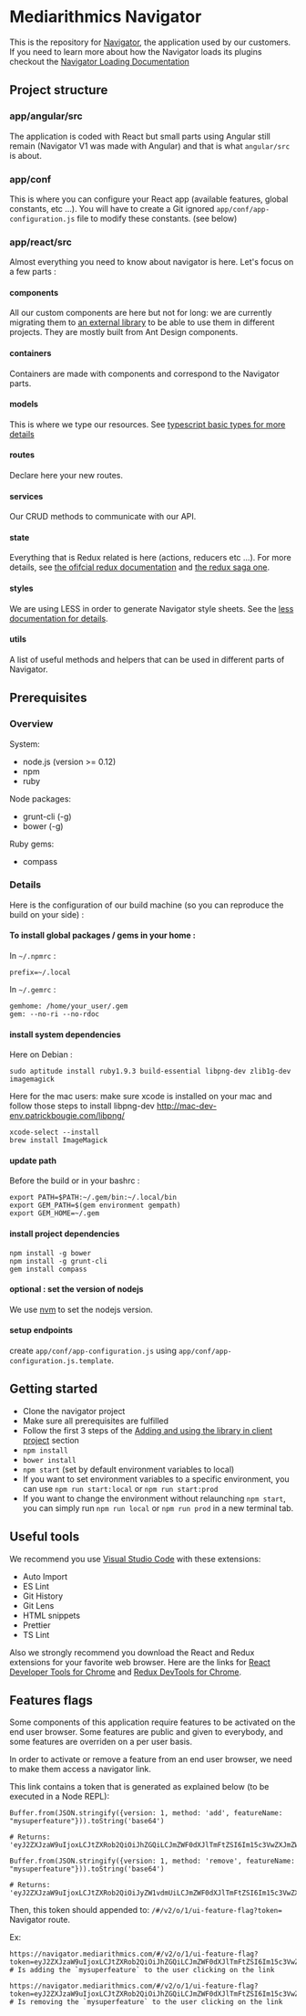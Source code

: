 Mediarithmics Navigator
=======================

This is the repository for [Navigator](https://navigator.mediarithmics.com/), the application used by our customers.  
If you need to learn more about how the Navigator loads its plugins checkout the [Navigator Loading Documentation](https://github.com/MEDIARITHMICS/mediarithmics-navigator/blob/master/NAVIGATOR_LOADING.md)

Project structure
-------------

### app/angular/src
The application is coded with React but small parts using Angular still remain (Navigator V1 was made with Angular) and that is what `angular/src` is about.

### app/conf
This is where you can configure your React app (available features, global constants, etc ...). You will have to create a Git ignored `app/conf/app-configuration.js` file to modify these constants. (see below)

### app/react/src
Almost everything you need to know about navigator is here. Let's focus on a few parts :

#### components
All our custom components are here but not for long: we are currently migrating them to [an external library](https://github.com/MEDIARITHMICS/ux-components) to be able to use them in different projects. They are mostly built from Ant Design components.
#### containers
Containers are made with components and correspond to the Navigator parts. 
#### models
This is where we type our resources. See [typescript basic types for more details](https://www.typescriptlang.org/docs/handbook/basic-types.html)
#### routes
Declare here your new routes.
#### services
Our CRUD methods to communicate with our API. 
#### state
Everything that is Redux related is here (actions, reducers etc ...). For more details, see [the ofifcial redux documentation](https://redux.js.org/introduction/getting-started) and [the redux saga one](https://redux-saga.js.org/).
#### styles
We are using LESS in order to generate Navigator style sheets. See the [less documentation for details](http://lesscss.org/).
#### utils
A list of useful methods and helpers that can be used in different parts of Navigator.

Prerequisites
-------------

### Overview
System:
* node.js (version >= 0.12)
* npm
* ruby

Node packages:
* grunt-cli (-g)
* bower (-g)

Ruby gems:
* compass


### Details

Here is the configuration of our build machine (so you can reproduce the build on your side) :

#### To install global packages / gems in your home :

In `~/.npmrc` :
```
prefix=~/.local
```

In `~/.gemrc` :
```
gemhome: /home/your_user/.gem
gem: --no-ri --no-rdoc
```

#### install system dependencies

Here on Debian :

```
sudo aptitude install ruby1.9.3 build-essential libpng-dev zlib1g-dev imagemagick
```

Here for the mac users:
make sure xcode is installed on your mac and follow those steps to install libpng-dev 
http://mac-dev-env.patrickbougie.com/libpng/
```
xcode-select --install
brew install ImageMagick
```

#### update path

Before the build or in your bashrc :
```
export PATH=$PATH:~/.gem/bin:~/.local/bin
export GEM_PATH=$(gem environment gempath)
export GEM_HOME=~/.gem
```

#### install project dependencies

```
npm install -g bower
npm install -g grunt-cli
gem install compass
```

#### optional : set the version of nodejs

We use [nvm](https://github.com/creationix/nvm) to set the nodejs version.

#### setup endpoints

create `app/conf/app-configuration.js` using `app/conf/app-configuration.js.template`.


Getting started
---------------

* Clone the navigator project
* Make sure all prerequisites are fulfilled
* Follow the first 3 steps of the [Adding and using the library in client project](https://github.com/MEDIARITHMICS/ux-components/tree/master/mcs-react-components#adding-and-using-the-library-in-client-project) section
* `npm install`
* `bower install`
* `npm start` (set by default environment variables to local)
* If you want to set environment variables to a specific environment, you can use `npm run start:local` or `npm run start:prod`
* If you want to change the environment without relaunching `npm start`, you can simply run `npm run local` or `npm run prod` in a new terminal tab.

Useful tools
---------------

We recommend you use [Visual Studio Code](https://code.visualstudio.com/) with these extensions:
* Auto Import
* ES Lint
* Git History
* Git Lens
* HTML snippets
* Prettier
* TS Lint

Also we strongly recommend you download the React and Redux extensions for your favorite web browser. Here are the links for [React Developer Tools for Chrome](https://chrome.google.com/webstore/detail/react-developer-tools/fmkadmapgofadopljbjfkapdkoienihi) and [Redux DevTools for Chrome](https://chrome.google.com/webstore/detail/redux-devtools/lmhkpmbekcpmknklioeibfkpmmfibljd?hl=fr).

Features flags
---------------

Some components of this application require features to be activated on the end user browser. Some features are public and given to everybody, and some features are overriden on a per user basis.

In order to activate or remove a feature from an end user browser, we need to make them access a navigator link.

This link contains a token that is generated as explained below (to be executed in a Node REPL):
```
Buffer.from(JSON.stringify({version: 1, method: 'add', featureName:
"mysuperfeature"})).toString('base64')

# Returns: 'eyJ2ZXJzaW9uIjoxLCJtZXRob2QiOiJhZGQiLCJmZWF0dXJlTmFtZSI6Im15c3VwZXJmZWF0dXJlIn0='

Buffer.from(JSON.stringify({version: 1, method: 'remove', featureName:
"mysuperfeature"})).toString('base64')

# Returns: 'eyJ2ZXJzaW9uIjoxLCJtZXRob2QiOiJyZW1vdmUiLCJmZWF0dXJlTmFtZSI6Im15c3VwZXJmZWF0dXJlIn0='
```

Then, this token should appended to: `/#/v2/o/1/ui-feature-flag?token=` Navigator route.

Ex:
```
https://navigator.mediarithmics.com/#/v2/o/1/ui-feature-flag?token=eyJ2ZXJzaW9uIjoxLCJtZXRob2QiOiJhZGQiLCJmZWF0dXJlTmFtZSI6Im15c3VwZXJmZWF0dXJlIn0=
# Is adding the `mysuperfeature` to the user clicking on the link

https://navigator.mediarithmics.com/#/v2/o/1/ui-feature-flag?token=eyJ2ZXJzaW9uIjoxLCJtZXRob2QiOiJhZGQiLCJmZWF0dXJlTmFtZSI6Im15c3VwZXJmZWF0dXJlIn0=
# Is removing the `mysuperfeature` to the user clicking on the link
```
